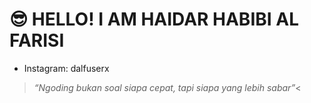 # 😎 HELLO! I AM HAIDAR HABIBI AL FARISI

- Instagram: dalfuserx

> _“Ngoding bukan soal siapa cepat, tapi siapa yang lebih sabar”_<

